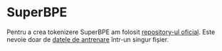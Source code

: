 # SuperBPE

Pentru a crea tokenizere SuperBPE am folosit [repository-ul oficial](https://github.com/PythonNut/superbpe). Este nevoie doar de [datele de antrenare](https://www.kaggle.com/datasets/rarespapusoi/babylm-train-10m-cleaned) într-un singur fișier.